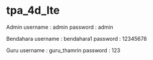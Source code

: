 # tpa_4d_lte

Admin
username : admin
password : admin

Bendahara
username : bendahara1
password : 12345678

Guru
username : guru_thamrin
password : 123
